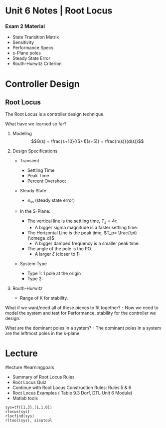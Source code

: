 # Unit 6 Notes | Root Locus

### Exam 2 Material

- State Transition Matrix
- Sensitivity
- Performance Specs
- s-Plane poles
- Steady State Error
- Routh-Hurwitz Criterion




# Controller Design

## Root Locus
The Root Locus is a controller design technique.


What have we learned so far?
1. Modellng
    $$G(s) = \frac{s+10}{(S+1)(s+5)} = \frac{n(s)}{d(s)}$$


2. Design Specifications
    - Transient
        - Settling Time 
        - Peak Time 
        - Percent Overshoot
    - Steady State 
        - $e_{ss}$ (steady state error)

    - In the S-Plane:
        - The vertical line is the settling time, $T_s = 4\tau$
            - A bigger sigma magnitude is a faster settling time.
        - The Horizontal Line is the peak time, $T_p= \frac{\pi}{\omega_d}$
            - A bigger damped frequency is a smaller peak time.
        - The angle of the pole is the PO.
            - A larger $\zeta$ (closer to 1) 

    - System Type
        - Type 1: 1 pole at the origin
        - Type 2: 

3. Routh-Hurwitz
    - Range of K for stability.

What if we want/need all of these pieces to fit together?
    - Now we need to model the system and test for Performance, stability for the controller we design.



What are the dominant poles in a system?
    - The dominant poles in a system are the leftmost poles in the s-plane.

















# Lecture 
#lecture 
#learninggoals 
- Summary of Root Locus Rules
- Root Locus Quiz
- Continue with Root Locus Construction Rules: Rules 5 & 6
- Root Locus Examples ( Table 9.3 Dorf, DTL Unit 6 Module)
- Matlab tools 
```mat
sys=tf([1,3],[1,1,0])
rlocus(sys)
rlocfind(sys)
rltool(sys), sisotool
```





























